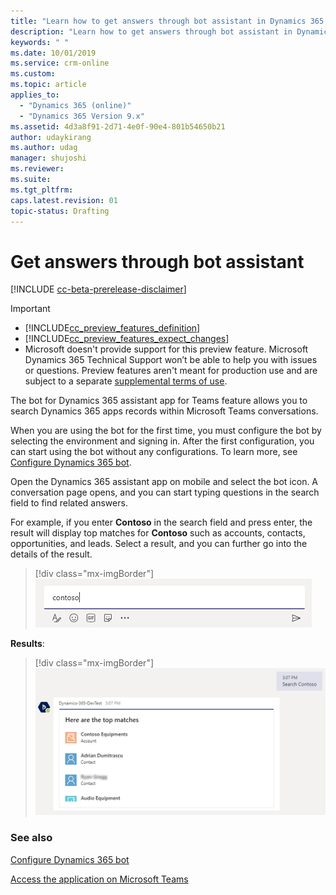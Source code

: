 ```yaml
---
title: "Learn how to get answers through bot assistant in Dynamics 365 assistant app | MicrosoftDocs"
description: "Learn how to get answers through bot assistant in Dynamics 365 assistant app."
keywords: " "
ms.date: 10/01/2019
ms.service: crm-online
ms.custom: 
ms.topic: article
applies_to:
  - "Dynamics 365 (online)"
  - "Dynamics 365 Version 9.x"
ms.assetid: 4d3a8f91-2d71-4e0f-90e4-801b54650b21
author: udaykirang
ms.author: udag
manager: shujoshi
ms.reviewer: 
ms.suite: 
ms.tgt_pltfrm: 
caps.latest.revision: 01
topic-status: Drafting
---
```


# Get answers through bot assistant

[!INCLUDE [cc-beta-prerelease-disclaimer](../includes/cc-beta-prerelease-disclaimer.md)]

> [!IMPORTANT]
> - [!INCLUDE[cc_preview_features_definition](../includes/cc-preview-features-definition.md)]  
> - [!INCLUDE[cc_preview_features_expect_changes](../includes/cc-preview-features-expect-changes.md)]
> - Microsoft doesn't provide support for this preview feature. Microsoft Dynamics 365 Technical Support won’t be able to help you with issues or questions. Preview features aren't meant for production use and are subject to a separate [supplemental terms of use](https://go.microsoft.com/fwlink/p/?linkid=870960).

The bot for Dynamics 365 assistant app for Teams feature allows you to search Dynamics 365 apps records within Microsoft Teams conversations. 

When you are using the bot for the first time, you must configure the bot by selecting the environment and signing in. After the first configuration, you can start using the bot without any configurations. To learn more, see [Configure Dynamics 365 bot](configure-dynamics-365-bot.md).

Open the Dynamics 365 assistant app on mobile and select the bot icon. A conversation page opens, and you can start typing questions in the search field to find related answers.

For example, if you enter **Contoso** in the search field and press enter, the result will display top matches for **Contoso** such as accounts, contacts, opportunities, and leads. Select a result, and you can further go into the details of the result.

> [!div class="mx-imgBorder"]
> ![Search using bot](media/si-teams-app-bot-search.png "Search using bot")

**Results**:

> [!div class="mx-imgBorder"]
> ![Results of the search](media/si-teams-app-bot-search-results.png "Results of the search")

### See also

[Configure Dynamics 365 bot](configure-dynamics-365-bot.md)

[Access the application on Microsoft Teams](access-assistant-application-teams.md)